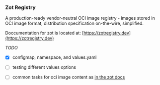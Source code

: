 ### Zot Registry

A production-ready vendor-neutral OCI image registry - images stored in OCI image format, distribution specification on-the-wire, simplified.

Doccumentation for zot is located at: [https://zotregistry.dev](https://zotregistry.dev)

_TODO_
- [x] configmap, namespace, and values.yaml
- [ ] testing different values options
- [ ] common tasks for oci image content as [in the zot docs](https://zotregistry.dev/v2.1.2/user-guides/user-guide-datapath/)

